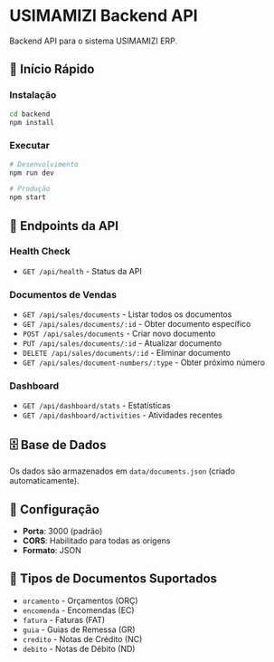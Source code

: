 # USIMAMIZI Backend API

Backend API para o sistema USIMAMIZI ERP.

## 🚀 Início Rápido

### Instalação
```bash
cd backend
npm install
```

### Executar
```bash
# Desenvolvimento
npm run dev

# Produção
npm start
```

## 📡 Endpoints da API

### Health Check
- `GET /api/health` - Status da API

### Documentos de Vendas
- `GET /api/sales/documents` - Listar todos os documentos
- `GET /api/sales/documents/:id` - Obter documento específico
- `POST /api/sales/documents` - Criar novo documento
- `PUT /api/sales/documents/:id` - Atualizar documento
- `DELETE /api/sales/documents/:id` - Eliminar documento
- `GET /api/sales/document-numbers/:type` - Obter próximo número

### Dashboard
- `GET /api/dashboard/stats` - Estatísticas
- `GET /api/dashboard/activities` - Atividades recentes

## 🗄️ Base de Dados

Os dados são armazenados em `data/documents.json` (criado automaticamente).

## 🔧 Configuração

- **Porta**: 3000 (padrão)
- **CORS**: Habilitado para todas as origens
- **Formato**: JSON

## 📝 Tipos de Documentos Suportados

- `orcamento` - Orçamentos (ORÇ)
- `encomenda` - Encomendas (EC)
- `fatura` - Faturas (FAT)
- `guia` - Guias de Remessa (GR)
- `credito` - Notas de Crédito (NC)
- `debito` - Notas de Débito (ND)

